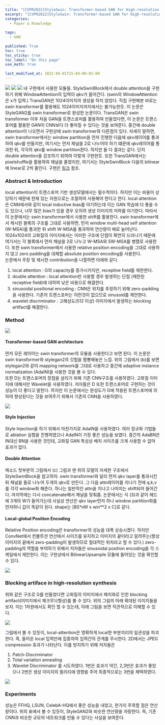 ```yaml
---
title: "[CVPR2022]StyleSwin: Transformer-based GAN for High-resolution Image Generation"
excerpt: "[CVPR2022]StyleSwin: Transformer-based GAN for High-resolution Image Generation"
categories:
  - Paper & Knowledge
  
tags:
  - GAN
 
published: True
toc: true
toc_sticky: true
toc_label: "On this page"
use_math: true
    
last_modified_at: 2022-04-01T15:04:00-05:00
---
```

![](/assets/images/2022-04-01-StyleSwin/8.PNG)
![](/assets/images/2022-04-01-StyleSwin/3.PNG)
![](/assets/images/2022-04-01-StyleSwin/4.PNG)
내 구현에서 사용한 모듈들. StyleSwinBlock에서 double attention을 구현하기 위해 WindowAttention의 입력이 qkv가 들어간다. (swin의 WindowAttention은 x가 입력.)
TransGAN은 1024이미지의 생성을 하지 않았다. 직접 구현해본 바로는 swin transformer를 활용해도 1024이미지까지에서는 불가능한듯. 이 논문은 StyleGAN2를 swin transformer로 완성한 논문이다. TransGAN은 swin transformer
이후 처음 GAN을 트랜스포머를 활용하여 만들었다면, 이 논문은 트랜스포머를 활용한 GAN이 CNN보다 더 좋아질 수 있다는 것을 보여준다. 중간에 double attention이 나오면서 구현상에 swin transformer와 다른점이 있다. 자세히 말하면,
swin transformer에서는 window partition을 먼저 진행한 다음에 qkv레이어를 통과하여 qkv를 만들지만, 여기서는 먼저 채널을 2로 나누어야 하기 떄문에 qkv레이어를 통과한 뒤, 각각의 qkv를 window partition한다. 하지만 둘 다 결과는 
같다. 단지 double attention을 강조하기 위하여 이렇게 구현한듯. 또한 TransGAN에서는 pixelshuffle을 활용하여 채널을 줄였지만, 여기서는 StyleSwinBlock 다음의 bilinear에 linear로 2씩 줄인다. 
구현은 [링크](https://github.com/rlawjdghek/Generative_Models/tree/main/GANs/StyleSwin) 참조.

### Abstract & Introduction
local attention이 트랜스포머 기반 생성모델에서는 필수적이다. 하지만 이는 비용이 상당하기 때문에 현재 있는 자원으로는 조절하여 사용해야 한다고 한다. local attention은 CNN에서와 같이 local inductive bias를 
야기하는데 이는 GAN 학습에 더 좋을 수도 있으나, 너무 많은 bias가 있을 경우 오히려 생성 이미지의 저하를 야기한다. 따라서 이 논문에서는 swin transformer에서 사용한 shift를 활용한다. swin transformer에서 제시한
블록의 구조를 그대로 사용하면, 먼저 window multi-head self attention (W-MSA)를 통과한 뒤 shift W-MSA를 통과하여 연산량이 배로 늘어난다. 1024x1024의 고화질의 이미지에서는 이러한 구조에 단점이 확연히
드러나기 때문에 여기서는 각 블록에서 먼저 채널을 2로 나누고 W-MSA와 SW-MSA를 병렬로 사용한다. 또한 swin transformer에서 사용한 relative position encoding을 그대로 사용하지 않고 zero padding을 대체할 absolute position 
encoding을 사용한다. <br/>
논문에서 주장 및 제시한 contribution을 나열하면 아래와 같다.
1. local attention : G의 capacity를 증가시키지만, receptive field를 제한한다.
2. double attention : local attention만 사용할 경우 발생하는 단점 (제한된 receptive field)에 대하여 낮은 비용으로 해결한다. 
3. sinusoidal  positional encoding : CNN은 위치를 추정하기 위해 zero-padding을 사용한다. 기존의 트랜스포머는 이런것이 없으므로 sinusoid를 제안한다.
4. wavelet discriminator : 고해상도(512 이상) 이미지에서 발생하는 blocking artifact를 해결한다. 

### Method 
![](/assets/images/2022-04-01-StyleSwin/1.PNG)
#### Transformer-based GAN architecture
먼저 모든 레이어는 swin transformer의 모듈을 사용한다고 보면 된다. 이 논문은 swin transformer와 stylegan2의 깃헙을 짬뽕해놓은 느낌. 위의 그림에서 (b)를 보면 stylegan2와 같이 mapping network를 그대로 사용하고
중간에 adaptive instance normalization (AdaIN)을 사용한 것을 볼 수 있다. <br/>
또한 D는 트랜스포머의 장점을 살리기 위해 기존 CNN구조를 사용하였다. 고화질 이미지에 대해서만 Wavelet을 사용하였다. 저자들은 D 또한 트랜스포머로 구현하는 것이 성능이 더 좋다고 말한다. 하지만 이 논문에서는 완성도가
G에 적용된 트랜스포머에 의하여 향상된다는 것을 보여주기 위해서 기존의 CNN을 사용하였다. 

![](/assets/images/2022-04-01-StyleSwin/5.PNG)
#### Style Injection
Style Injection을 하기 위해서 마찬가지로 AdaIN을 사용하였다. 여러 정규화 기법들로 ablation 실험을 진행하였으나 AdaIN이 가장 좋은 성능을 보였다. 중간의 AdaBN은 IN대신 BN을 사용한 것인데, 고화질 GAN 특성상 배치 
사이즈를 크게 사용할 수 없어 효과가 없다. 

#### Double Attention
메소드 첫부분의 그림에서 (c) 그림과 맨 위의 모델의 자세한 구조에서 StyleSwinBlock을 참고하자. swin transformer와 달리 먼저 qkv layer를 통과시킨뒤 채널을 둘로 나누어 두개의 qkv로 만든다. 그 다음 attn레이어를 
지나기 전에 q,k,v를 각각 window화 해준다. 하나는 일반적인 attn을 지나고 나머지는 shift되어 들어간다. 마지막에는 다시 concatenate해서 채널을 맞춰줌. 논문에서는 식 (3)과 같이 헤드에 3개의 W가 들어가는데
사실상 연산은 qkv layer먼저 하나 window partition화를 먼저하니 값이 똑같이 된다. shape는 [BS*nW x win**2 x C]로 같다.

#### Local-global Position Encoding
Relative Position encoding은 transformer의 성능을 대폭 상승시켰다. 하지만 ConvNet에서 컨볼루션 연산에서 사이즈를 유지하고 이미지의 끝이라고 알려주는(항상 이미지의 끝에서 zero-padding이 발생하므로 
절대적인 위치라고 할 수 있다.) zero-padding의 역할을 부여하기 위해서 저자들은 sinusoidal position encoding을 각 스케일에서 제안한다. 이는 구현상에서 BilinearUpsample 모듈에 들어있는 것을 확인할 수 있다.

![](/assets/images/2022-04-01-StyleSwin/6.PNG)
### Blocking artiface in high-resolution synthesis
위와 같은 구조로 G를 만들었다면 고화질의 이미지에서 패치화로 인한 blocking artifact(이미지에서 체크무늬형상)를 볼 수 있다. 위의 그림의 아래 확대된 이미지들을 보자. 이는 1차원에서도 확인 할 수 있는데, 아래 그림을 
보면 직관적으로 이해할 수 있다.

![](/assets/images/2022-04-01-StyleSwin/7.PNG)

그림에서 볼 수 있듯이, local-attention은 명확하게 local한 부분끼리의 일관성을 파괴한다. 즉, 들어온 local 입력만에 집중하여 입력간의 관계를 무시한다. 2D에서는 JPEG compression 효과가 나타난다. 이를 방지하기 위해 저자들은 
1. Patch-Discriminator
2. Total variation annealing
3. Wavelet Discriminator
를 시도하였다. 1번은 효과가 약간, 2,3번은 효과가 좋았으나 2번은 생성 이미지의 퀼리티에 영향을 주어 최종적으로는 3번을 채택하였다. 

![](/assets/images/2022-04-01-StyleSwin/2.PNG)
### Experiments
성능은 FFHQ, LSUN, CelebA-HQ에서 좋은 성능을 내었고, 한가지 주목할 점은 연산량이다. 위의 표에서 볼 수 있듯이, StyleGAN2와 비슷한 연산량을 자랑한다. 즉, 기존 CNN과 비슷한 규모의 네트워크를 만들 수 있다는 사실을 보여준다.




 


